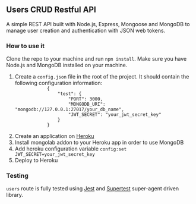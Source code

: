 <h2>Users CRUD Restful API</h2>
<p>A simple REST API built with Node.js, Express, Mongoose and MongoDB to manage user creation and authentication with JSON web tokens.</p>

<h3>How to use it</h3>
<p>Clone the repo to your machine and run <code>npm install</code>. Make sure you have Node.js and MongoDB installed on your machine.
<ol>
    <li>Create a <code>config.json</code> file in the root of the project. It should contain the following configuration information:
        <code>
            {
                "test": {
                    "PORT": 3000,
                    "MONGODB_URI": "mongodb://127.0.0.1:27017/your_db_name",
                    "JWT_SECRET": "your_jwt_secret_key"
                }
            }   
        </code>
    </li>
    <li>Create an application on <a href="https://devcenter.heroku.com/articles/git" target="blank">Heroku</a></li>
    <li>Install mongolab addon to your Heroku app in order to use MongoDB</li>
    <li>Add heroku configuration variable <code>config:set JWT_SECRET=your_jwt_secret_key</code></li>
    <li>Deploy to Heroku</li>
</ol>
</p>

<h3>Testing</h3>
<p><code>users</code> route is fully tested using <a href="https://github.com/visionmedia/supertest" target="blank">Jest</a> and <a href="https://github.com/visionmedia/supertest" target="blank">Supertest</a> super-agent driven library.</p>